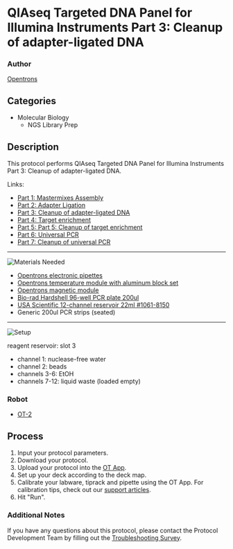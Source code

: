 # QIAseq Targeted DNA Panel for Illumina Instruments Part 3: Cleanup of adapter-ligated DNA

### Author
[Opentrons](https://opentrons.com/)

## Categories
* Molecular Biology
	* NGS Library Prep

## Description
This protocol performs QIAseq Targeted DNA Panel for Illumina Instruments Part 3: Cleanup of adapter-ligated DNA.

Links:
* [Part 1: Mastermixes Assembly](./qiaseq-pt-1)
* [Part 2: Adapter Ligation](./qiaseq-pt-2)
* [Part 3: Cleanup of adapter-ligated DNA](./qiaseq-pt-3)
* [Part 4: Target enrichment](./qiaseq-pt-4)
* [Part 5: Part 5: Cleanup of target enrichment](./qiaseq-pt-5)
* [Part 6: Universal PCR](./qiaseq-pt-6)
* [Part 7: Cleanup of universal PCR](./qiaseq-pt-7)

---
![Materials Needed](https://s3.amazonaws.com/opentrons-protocol-library-website/custom-README-images/001-General+Headings/materials.png)

* [Opentrons electronic pipettes](https://shop.opentrons.com/collections/ot-2-pipettes)
* [Opentrons temperature module with aluminum block set](https://shop.opentrons.com/collections/hardware-modules/products/tempdeck)
* [Opentrons magnetic module](https://shop.opentrons.com/collections/hardware-modules/products/magdeck)
* [Bio-rad Hardshell 96-well PCR plate 200ul](https://www.bio-rad.com/en-us/sku/hsp9601-hard-shell-96-well-pcr-plates-low-profile-thin-wall-skirted-white-clear?ID=hsp9601)
* [USA Scientific 12-channel reservoir 22ml #1061-8150](https://www.usascientific.com/12-channel-automation-reservoir.aspx)
* Generic 200ul PCR strips (seated)

---
![Setup](https://s3.amazonaws.com/opentrons-protocol-library-website/custom-README-images/001-General+Headings/Setup.png)

reagent reservoir: slot 3
* channel 1: nuclease-free water
* channel 2: beads
* channels 3-6: EtOH
* channels 7-12: liquid waste (loaded empty)

### Robot
* [OT-2](https://opentrons.com/ot-2)

## Process
1. Input your protocol parameters.
2. Download your protocol.
3. Upload your protocol into the [OT App](https://opentrons.com/ot-app).
4. Set up your deck according to the deck map.
5. Calibrate your labware, tiprack and pipette using the OT App. For calibration tips, check out our [support articles](https://support.opentrons.com/en/collections/1559720-guide-for-getting-started-with-the-ot-2).
6. Hit "Run".

### Additional Notes
If you have any questions about this protocol, please contact the Protocol Development Team by filling out the [Troubleshooting Survey](https://protocol-troubleshooting.paperform.co/).
